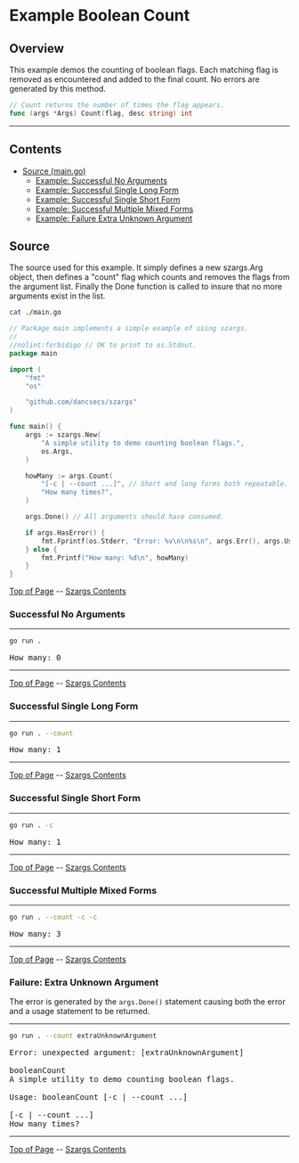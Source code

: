 <!--- gotomd::Auto:: See github.com/dancsecs/gotomd **DO NOT MODIFY** -->

<!---
   Szerszam argument library: szargs.
   Copyright (C) 2024  Leslie Dancsecs

   This program is free software: you can redistribute it and/or modify
   it under the terms of the GNU General Public License as published by
   the Free Software Foundation, either version 3 of the License, or
   (at your option) any later version.

   This program is distributed in the hope that it will be useful,
   but WITHOUT ANY WARRANTY; without even the implied warranty of
   MERCHANTABILITY or FITNESS FOR A PARTICULAR PURPOSE.  See the
   GNU General Public License for more details.

   You should have received a copy of the GNU General Public License
   along with this program.  If not, see <https://www.gnu.org/licenses/>.
-->

# Example Boolean Count


## Overview

This example demos the counting of boolean flags.  Each matching flag is
removed as encountered and added to the final count.  No errors are generated
by this method.

<!--- gotomd::Bgn::dcln::./../../Args.Count -->
```go
// Count returns the number of times the flag appears.
func (args *Args) Count(flag, desc string) int
```
<!--- gotomd::End::dcln::./../../Args.Count -->

---

## Contents

- [Source (main.go)](#source)
    - [Example: Successful No Arguments](#successful-no-arguments)
    - [Example: Successful Single Long Form](#successful-single-long-form)
    - [Example: Successful Single Short Form](#successful-single-short-form)
    - [Example: Successful Multiple Mixed Forms](#successful-multiple-mixed-forms)
    - [Example: Failure Extra Unknown Argument](#failure-extra-unknown-argument)


## Source

The source used for this example.  It simply defines a new szargs.Arg object,
then defines a "count" flag which counts and removes the flags from the
argument list.  Finally the Done function is called to insure that no more
arguments exist in the list.

<!--- gotomd::Bgn::file::./main.go -->
```bash
cat ./main.go
```

```go
// Package main implements a simple example of using szargs.
//
//nolint:forbidigo // OK to print to os.Stdout.
package main

import (
    "fmt"
    "os"

    "github.com/dancsecs/szargs"
)

func main() {
    args := szargs.New(
        "A simple utility to demo counting boolean flags.",
        os.Args,
    )

    howMany := args.Count(
        "[-c | --count ...]", // Short and long forms both repeatable.
        "How many times?",
    )

    args.Done() // All arguments should have consumed.

    if args.HasError() {
        fmt.Fprintf(os.Stderr, "Error: %v\n\n%s\n", args.Err(), args.Usage())
    } else {
        fmt.Printf("How many: %d\n", howMany)
    }
}
```
<!--- gotomd::End::file::./main.go -->

[Top of Page](#example-boolean-count) --
[Szargs Contents](../../README.md#contents)

### Successful No Arguments

<!--- gotomd::Bgn::run::./. -->
---
```bash
go run .
```

<pre>
How many: 0
</pre>
---
<!--- gotomd::End::run::./. -->

[Top of Page](#example-boolean-count) --
[Szargs Contents](../../README.md#contents)

### Successful Single Long Form

<!--- gotomd::Bgn::run::./. --count -->
---
```bash
go run . --count
```

<pre>
How many: 1
</pre>
---
<!--- gotomd::End::run::./. --count -->

[Top of Page](#example-boolean-count) --
[Szargs Contents](../../README.md#contents)

### Successful Single Short Form

<!--- gotomd::Bgn::run::./. -c -->
---
```bash
go run . -c
```

<pre>
How many: 1
</pre>
---
<!--- gotomd::End::run::./. -c -->

[Top of Page](#example-boolean-count) --
[Szargs Contents](../../README.md#contents)

### Successful Multiple Mixed Forms

<!--- gotomd::Bgn::run::./. --count -c -c -->
---
```bash
go run . --count -c -c
```

<pre>
How many: 3
</pre>
---
<!--- gotomd::End::run::./. --count -c -c -->

[Top of Page](#example-boolean-count) --
[Szargs Contents](../../README.md#contents)

### Failure: Extra Unknown Argument

The error is generated by the ```args.Done()``` statement causing both the
error and a usage statement to be returned.

<!--- gotomd::Bgn::run::./. --count extraUnknownArgument -->
---
```bash
go run . --count extraUnknownArgument
```

<pre>
Error: unexpected argument: [extraUnknownArgument]

booleanCount
A simple utility to demo counting boolean flags.

Usage: booleanCount [-c | --count ...]

[-c | --count ...]
How many times?
</pre>
---
<!--- gotomd::End::run::./. --count extraUnknownArgument -->

[Top of Page](#example-boolean-count) --
[Szargs Contents](../../README.md#contents)
